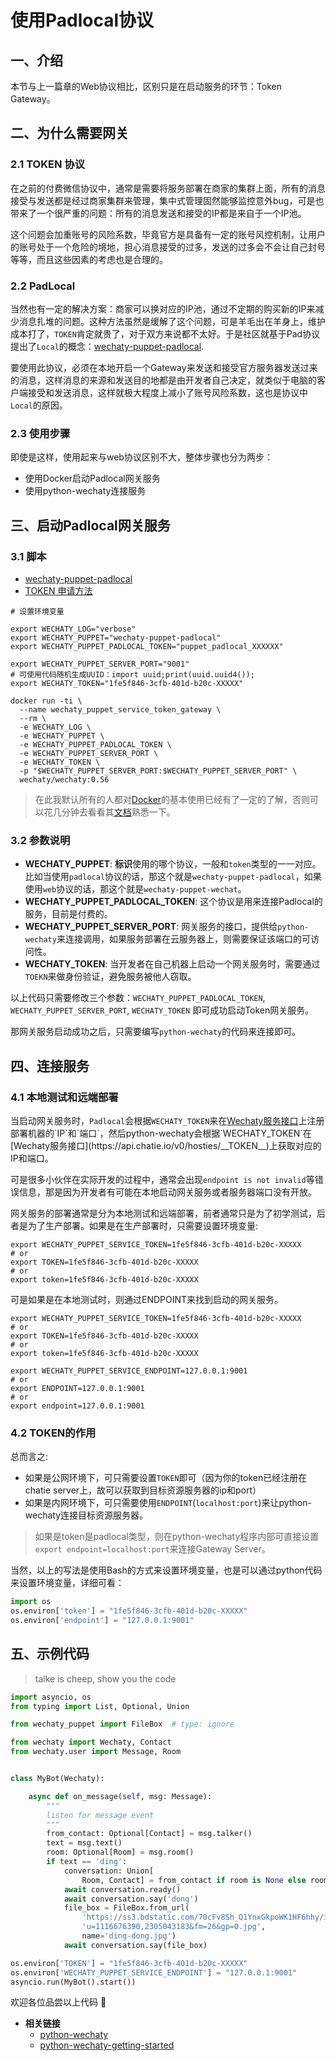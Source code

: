 # 使用Padlocal协议

## 一、介绍

本节与上一篇章的Web协议相比，区别只是在启动服务的环节：Token Gateway。

## 二、为什么需要网关

### 2.1 TOKEN 协议

在之前的付费微信协议中，通常是需要将服务部署在商家的集群上面，所有的消息接受与发送都是经过商家集群来管理，集中式管理固然能够监控意外bug，可是也带来了一个很严重的问题：所有的消息发送和接受的IP都是来自于一个IP池。

这个问题会加重账号的风险系数，毕竟官方是具备有一定的账号风控机制，让用户的账号处于一个危险的境地，担心消息接受的过多，发送的过多会不会让自己封号等等，而且这些因素的考虑也是合理的。

### 2.2 PadLocal

当然也有一定的解决方案：商家可以换对应的IP池，通过不定期的购买新的IP来减少消息扎堆的问题。这种方法虽然是缓解了这个问题，可是羊毛出在羊身上，维护成本打了，`TOKEN`肯定就贵了，对于双方来说都不太好。于是社区就基于Pad协议提出了`Local`的概念：[wechaty-puppet-padlocal](https://github.com/wechaty/wechaty-puppet-padlocal).

要使用此协议，必须在本地开启一个Gateway来发送和接受官方服务器发送过来的消息，这样消息的来源和发送目的地都是由开发者自己决定，就类似于电脑的客户端接受和发送消息，这样就极大程度上减小了账号风险系数，这也是协议中`Local`的原因。

### 2.3 使用步骤

即使是这样，使用起来与web协议区别不大，整体步骤也分为两步：

* 使用Docker启动Padlocal网关服务
* 使用python-wechaty连接服务

## 三、启动Padlocal网关服务

### 3.1 脚本

- [wechaty-puppet-padlocal](https://github.com/padlocal/wechaty-puppet-padlocal)
- [TOKEN 申请方法](https://wechaty.js.org/docs/puppet-services/)

```shell
# 设置环境变量

export WECHATY_LOG="verbose"
export WECHATY_PUPPET="wechaty-puppet-padlocal"
export WECHATY_PUPPET_PADLOCAL_TOKEN="puppet_padlocal_XXXXXX"

export WECHATY_PUPPET_SERVER_PORT="9001"
# 可使用代码随机生成UUID：import uuid;print(uuid.uuid4());
export WECHATY_TOKEN="1fe5f846-3cfb-401d-b20c-XXXXX"

docker run -ti \
  --name wechaty_puppet_service_token_gateway \
  --rm \
  -e WECHATY_LOG \
  -e WECHATY_PUPPET \
  -e WECHATY_PUPPET_PADLOCAL_TOKEN \
  -e WECHATY_PUPPET_SERVER_PORT \
  -e WECHATY_TOKEN \
  -p "$WECHATY_PUPPET_SERVER_PORT:$WECHATY_PUPPET_SERVER_PORT" \
  wechaty/wechaty:0.56
```

> 在此我默认所有的人都对[Docker](https://www.docker.com)的基本使用已经有了一定的了解，否则可以花几分钟去看看其[文档](https://www.docker.com/get-started)熟悉一下。

### 3.2 参数说明

* **WECHATY_PUPPET**: **标识**使用的哪个协议，一般和`token`类型的一一对应。比如当使用`padlocal`协议的话，那这个就是`wechaty-puppet-padlocal`，如果使用`web`协议的话，那这个就是`wechaty-puppet-wechat`。
* **WECHATY_PUPPET_PADLOCAL_TOKEN**: 这个协议是用来连接Padlocal的服务，目前是付费的。
* **WECHATY_PUPPET_SERVER_PORT**: 网关服务的接口，提供给`python-wechaty`来连接调用，如果服务部署在云服务器上，则需要保证该端口的可访问性。
* **WECHATY_TOKEN**: 当开发者在自己机器上启动一个网关服务时，需要通过`TOEKN`来做身份验证，避免服务被他人窃取。

以上代码只需要修改三个参数：`WECHATY_PUPPET_PADLOCAL_TOKEN`, `WECHATY_PUPPET_SERVER_PORT`, `WECHATY_TOKEN` 即可成功启动Token网关服务。

那网关服务启动成功之后，只需要编写`python-wechaty`的代码来连接即可。

## 四、连接服务

### 4.1 本地测试和远端部署

当启动网关服务时，`Padlocal`会根据`WECHATY_TOKEN`来在[Wechaty服务接口](https://api.chatie.io/v0/hosties/__TOKEN__)上注册部署机器的`IP`和`端口`，然后python-wechaty会根据`WECHATY_TOKEN`在[Wechaty服务接口](https://api.chatie.io/v0/hosties/__TOKEN__)上获取对应的IP和端口。

可是很多小伙伴在实际开发的过程中，通常会出现`endpoint is not invalid`等错误信息，那是因为开发者有可能在本地启动网关服务或者服务器端口没有开放。

网关服务的部署通常是分为本地测试和远端部署，前者通常只是为了初学测试，后者是为了生产部署。如果是在生产部署时，只需要设置环境变量:

```shell
export WECHATY_PUPPET_SERVICE_TOKEN=1fe5f846-3cfb-401d-b20c-XXXXX
# or
export TOKEN=1fe5f846-3cfb-401d-b20c-XXXXX
# or
export token=1fe5f846-3cfb-401d-b20c-XXXXX
```

可是如果是在本地测试时，则通过ENDPOINT来找到启动的网关服务。

```shell
export WECHATY_PUPPET_SERVICE_TOKEN=1fe5f846-3cfb-401d-b20c-XXXXX
# or
export TOKEN=1fe5f846-3cfb-401d-b20c-XXXXX
# or
export token=1fe5f846-3cfb-401d-b20c-XXXXX

export WECHATY_PUPPET_SERVICE_ENDPOINT=127.0.0.1:9001
# or
export ENDPOINT=127.0.0.1:9001
# or
export endpoint=127.0.0.1:9001
```

### 4.2 TOKEN的作用

总而言之:

* 如果是公网环境下，可只需要设置`TOKEN`即可（因为你的token已经注册在chatie server上，故可以获取到目标资源服务器的ip和port）
* 如果是内网环境下，可只需要使用`ENDPOINT`(`localhost:port`)来让python-wechaty连接目标资源服务器。

> 如果是token是padlocal类型，则在python-wechaty程序内部可直接设置`export endpoint=localhost:port`来连接Gateway Server。

当然，以上的写法是使用Bash的方式来设置环境变量，也是可以通过python代码来设置环境变量，详细可看：

```python
import os
os.environ['token'] = "1fe5f846-3cfb-401d-b20c-XXXXX"
os.environ['endpoint'] = "127.0.0.1:9001"
```

## 五、示例代码

> talke is cheep, show you the code

```python
import asyncio, os
from typing import List, Optional, Union

from wechaty_puppet import FileBox  # type: ignore

from wechaty import Wechaty, Contact
from wechaty.user import Message, Room


class MyBot(Wechaty):

    async def on_message(self, msg: Message):
        """
        listen for message event
        """
        from_contact: Optional[Contact] = msg.talker()
        text = msg.text()
        room: Optional[Room] = msg.room()
        if text == 'ding':
            conversation: Union[
                Room, Contact] = from_contact if room is None else room
            await conversation.ready()
            await conversation.say('dong')
            file_box = FileBox.from_url(
                'https://ss3.bdstatic.com/70cFv8Sh_Q1YnxGkpoWK1HF6hhy/it/'
                'u=1116676390,2305043183&fm=26&gp=0.jpg',
                name='ding-dong.jpg')
            await conversation.say(file_box)

os.environ['TOKEN'] = "1fe5f846-3cfb-401d-b20c-XXXXX"
os.environ['WECHATY_PUPPET_SERVICE_ENDPOINT'] = "127.0.0.1:9001"
asyncio.run(MyBot().start())
```

欢迎各位品尝以上代码 🥳 

* **相关链接**
  * [python-wechaty](https://github.com/wechaty/python-wechaty)
  * [python-wechaty-getting-started](https://github.com/wechaty/python-wechaty-getting-started)
